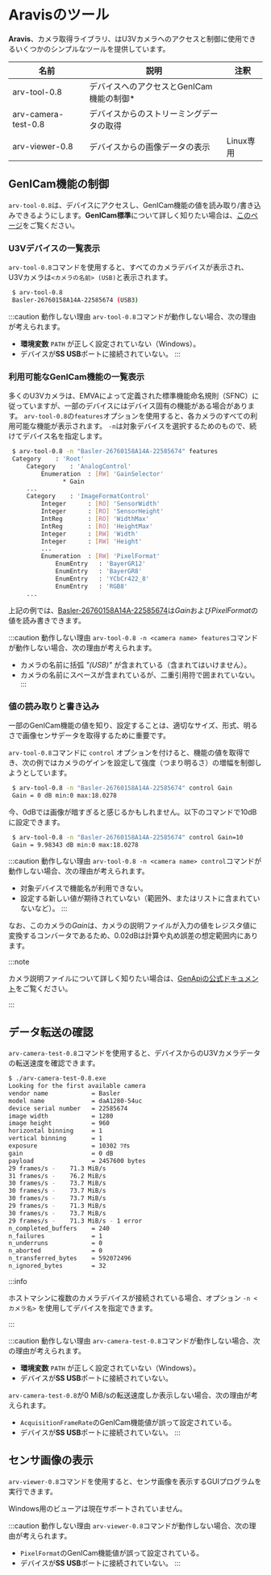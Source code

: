 # Aravisのツール

**Aravis**、カメラ取得ライブラリ、はU3Vカメラへのアクセスと制御に使用できるいくつかのシンプルなツールを提供しています。

| 名前 | 説明 | 注釈 |
| --------   | ------- | ------- |
| arv-tool-0.8 | デバイスへのアクセスとGenICam機能の制御* |
| arv-camera-test-0.8 | デバイスからのストリーミングデータの取得 |
| arv-viewer-0.8 | デバイスからの画像データの表示 | Linux専用|

## GenICam機能の制御

`arv-tool-0.8`は、デバイスにアクセスし、GenICam機能の値を読み取り/書き込みできるようにします。**GenICam標準**について詳しく知りたい場合は、[このページ](../../lessons/camera.md#genicam)をご覧ください。

### U3Vデバイスの一覧表示

`arv-tool-0.8`コマンドを使用すると、すべてのカメラデバイスが表示され、U3Vカメラは`<カメラの名前> (USB)`と表示されます。

```bash title="arv-tool-0.8"
 $ arv-tool-0.8 
 Basler-26760158A14A-22585674 (USB3)
 ```

:::caution 動作しない理由
`arv-tool-0.8`コマンドが動作しない場合、次の理由が考えられます。
* **環境変数** `PATH` が正しく設定されていない（Windows）。
* デバイスが**SS USB**ポートに接続されていない。
:::

### 利用可能なGenICam機能の一覧表示

多くのU3Vカメラは、EMVAによって定義された標準機能命名規則（SFNC）に従っていますが、一部のデバイスにはデバイス固有の機能がある場合があります。 `arv-tool-0.8`の`features`オプションを使用すると、各カメラのすべての利用可能な機能が表示されます。 `-n`は対象デバイスを選択するためのもので、続けてデバイス名を指定します。

```bash title="arv-tool-0.8 -n <camera name> features"
 $ arv-tool-0.8 -n "Basler-26760158A14A-22585674" features
 Category    : 'Root'
     Category    : 'AnalogControl'
         Enumeration  : [RW] 'GainSelector'
               * Gain
     ...
     Category    : 'ImageFormatControl'
         Integer      : [RO] 'SensorWidth'
         Integer      : [RO] 'SensorHeight'
         IntReg       : [RO] 'WidthMax'
         IntReg       : [RO] 'HeightMax'
         Integer      : [RW] 'Width'
         Integer      : [RW] 'Height'
         ...
         Enumeration  : [RW] 'PixelFormat'
             EnumEntry   : 'BayerGR12'
             EnumEntry   : 'BayerGR8'
             EnumEntry   : 'YCbCr422_8'
             EnumEntry   : 'RGB8'
     ...
 ```

上記の例では、[Basler-26760158A14A-22585674](https://www.baslerweb.com/en/products/cameras/area-scan-cameras/dart/daa1280-54uc-cs-mount/)は*Gain*および*PixelFormat*の値を読み書きできます。

:::caution 動作しない理由
`arv-tool-0.8 -n <camera name> features`コマンドが動作しない場合、次の理由が考えられます。
* カメラの名前に括弧 *"(USB)"* が含まれている（含まれてはいけません）。
* カメラの名前にスペースが含まれているが、二重引用符で囲まれていない。
:::

### 値の読み取りと書き込み

一部のGenICam機能の値を知り、設定することは、適切なサイズ、形式、明るさで画像センサデータを取得するために重要です。

`arv-tool-0.8`コマンドに `control` オプションを付けると、機能の値を取得でき、次の例ではカメラのゲインを設定して強度（つまり明るさ）の増幅を制御しようとしています。

```bash title="arv-tool-0.8 -n <camera name> control <feature name>"
 $ arv-tool-0.8 -n "Basler-26760158A14A-22585674" control Gain
 Gain = 0 dB min:0 max:18.0278
 ```

今、0dBでは画像が暗すぎると感じるかもしれません。以下のコマンドで10dBに設定できます。

```bash title="arv-tool-0.8 -n <camera name> control <feature name>=<new value>"
 $ arv-tool-0.8 -n "Basler-26760158A14A-22585674" control Gain=10
 Gain = 9.98343 dB min:0 max:18.0278
 ```

:::caution 動作しない理由
`arv-tool-0.8 -n <camera name> control`コマンドが動作しない場合、次の理由が考えられます。
* 対象デバイスで機能名が利用できない。
* 設定する新しい値が期待されていない（範囲外、またはリストに含まれていないなど）。
:::

なお、このカメラの*Gain*は、カメラの説明ファイルが入力の値をレジスタ値に変換するコンバータであるため、0.02dBは計算や丸め誤差の想定範囲内にあります。

:::note

カメラ説明ファイルについて詳しく知りたい場合は、[GenApiの公式ドキュメント](https://www.emva.org/standards-technology/genicam/introduction-new/)をご覧ください。

:::

## データ転送の確認

`arv-camera-test-0.8`コマンドを使用すると、デバイスからのU3Vカメラデータの転送速度を確認できます。

```bash title="arv-camera-test-0.8 -n <camera name>"
$ ./arv-camera-test-0.8.exe
Looking for the first available camera
vendor name            = Basler
model name             = daA1280-54uc
device serial number   = 22585674
image width            = 1280
image height           = 960
horizontal binning     = 1
vertical binning       = 1
exposure               = 10302 ﾂｵs
gain                   = 0 dB
payload                = 2457600 bytes
29 frames/s -    71.3 MiB/s
31 frames/s -    76.2 MiB/s
30 frames/s -    73.7 MiB/s
30 frames/s -    73.7 MiB/s
30 frames/s -    73.7 MiB/s
29 frames/s -    71.3 MiB/s
30 frames/s -    73.7 MiB/s
29 frames/s -    71.3 MiB/s - 1 error
n_completed_buffers    = 240
n_failures             = 1
n_underruns            = 0
n_aborted              = 0
n_transferred_bytes    = 592072496
n_ignored_bytes        = 32
```

:::info

ホストマシンに複数のカメラデバイスが接続されている場合、オプション `-n <カメラ名>` を使用してデバイスを指定できます。

:::

:::caution 動作しない理由
`arv-camera-test-0.8`コマンドが動作しない場合、次の理由が考えられます。
* **環境変数** `PATH` が正しく設定されていない（Windows）。
* デバイスが**SS USB**ポートに接続されていない。

`arv-camera-test-0.8`が0 MiB/sの転送速度しか表示しない場合、次の理由が考えられます。
* `AcquisitionFrameRate`のGenICam機能値が誤って設定されている。
* デバイスが**SS USB**ポートに接続されていない。
:::

## センサ画像の表示

`arv-viewer-0.8`コマンドを使用すると、センサ画像を表示するGUIプログラムを実行できます。

Windows用のビューアは現在サポートされていません。

:::caution 動作しない理由
`arv-viewer-0.8`コマンドが動作しない場合、次の理由が考えられます。
* `PixelFormat`のGenICam機能値が誤って設定されている。
* デバイスが**SS USB**ポートに接続されていない。
:::
